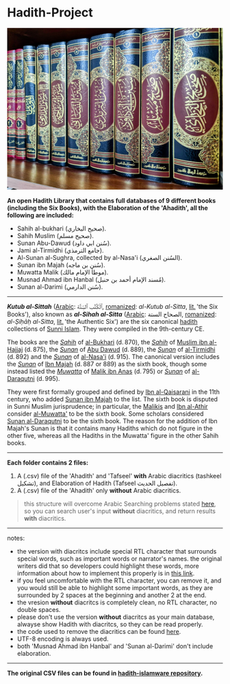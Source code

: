 # Hadith-Project

![1718058647178](image/README/1718058647178.png)

**An open Hadith Library that contains full databases of 9 different books (including the Six Books), with the Elaboration of the 'Ahadith', all the following are included:**

- Sahih al-bukhari (صحيح البخاري).
- Sahih Muslim (صحيح مسلم).
- Sunan Abu-Dawud (سُنن ابي داود).
- Jami al-Tirmidhi (جامع الترمذي).
- Al-Sunan al-Sughra, collected by al-Nasa'i (السُنن الصغري).
- Sunan ibn Majah (سُنن بن ماجه).
- Muwatta Malik (موطأ الإمام مالك).
- Musnad Ahmad ibn Hanbal (مُسند الإمام أحمد بن حنبل).
- Sunan al-Darimi (سُنن الدارمي).

---

***Kutub al-Sittah*** ([Arabic](https://en.wikipedia.org/wiki/Arabic_language "Arabic language"): ٱلْكُتُب ٱلسِّتَّة, [romanized](https://en.wikipedia.org/wiki/Romanization_of_Arabic "Romanization of Arabic"): *al-Kutub al-Sitta*, [lit.](https://en.wikipedia.org/wiki/Literal_translation "Literal translation") 'the Six Books'), also known as ***al-Sihah al-Sitta*** ([Arabic](https://en.wikipedia.org/wiki/Arabic_language "Arabic language"): الصحاح الستة, [romanized](https://en.wikipedia.org/wiki/Romanization_of_Arabic "Romanization of Arabic"): *al-Ṣiḥāḥ al-Sitta*, [lit.](https://en.wikipedia.org/wiki/Literal_translation "Literal translation") 'the Authentic Six') are the six canonical [hadith](https://en.wikipedia.org/wiki/Hadith "Hadith") collections of [Sunni Islam](https://en.wikipedia.org/wiki/Sunni_Islam "Sunni Islam"). They were compiled in the 9th-century CE.

The books are the *[Sahih](https://en.wikipedia.org/wiki/Sahih_al-Bukhari "Sahih al-Bukhari")* of [al-Bukhari](https://en.wikipedia.org/wiki/Muhammad_al-Bukhari "Muhammad al-Bukhari") (d. 870), the *[Sahih](https://en.wikipedia.org/wiki/Sahih_Muslim "Sahih Muslim")* of [Muslim ibn al-Hajjaj](https://en.wikipedia.org/wiki/Muslim_ibn_al-Hajjaj "Muslim ibn al-Hajjaj") (d. 875), the *[Sunan](https://en.wikipedia.org/wiki/Sunan_Abi_Dawud "Sunan Abi Dawud")* of [Abu Dawud](https://en.wikipedia.org/wiki/Abu_Dawud_al-Sijistani "Abu Dawud al-Sijistani") (d. 889), the *[Sunan](https://en.wikipedia.org/wiki/Sunan_al-Tirmidhi "Sunan al-Tirmidhi")* of [al-Tirmidhi](https://en.wikipedia.org/wiki/Al-Tirmidhi "Al-Tirmidhi") (d. 892) and the *[Sunan](https://en.wikipedia.org/wiki/Al-Sunan_al-Sughra "Al-Sunan al-Sughra")* of [al-Nasa&#39;i](https://en.wikipedia.org/wiki/Al-Nasa%27i "Al-Nasa'i") (d. 915). The canonical version includes the *[Sunan](https://en.wikipedia.org/wiki/Sunan_ibn_Majah "Sunan ibn Majah")* of [Ibn Majah](https://en.wikipedia.org/wiki/Ibn_Majah "Ibn Majah") (d. 887 or 889) as the sixth book, though some instead listed the *[Muwatta](https://en.wikipedia.org/wiki/Muwatta_Imam_Malik "Muwatta Imam Malik")* of [Malik ibn Anas](https://en.wikipedia.org/wiki/Malik_ibn_Anas "Malik ibn Anas") (d. 795) or *[Sunan](https://en.wikipedia.org/wiki/Sunan_al-Daraqutni "Sunan al-Daraqutni")* of [al-Daraqutni](https://en.wikipedia.org/wiki/Al-Daraqutni "Al-Daraqutni") (d. 995).

They were first formally grouped and defined by [Ibn al-Qaisarani](https://en.wikipedia.org/wiki/Ibn_Tahir_of_Caesarea "Ibn Tahir of Caesarea") in the 11th century, who added [Sunan ibn Majah](https://en.wikipedia.org/wiki/Sunan_ibn_Majah "Sunan ibn Majah") to the list. The sixth book is disputed in Sunni Muslim jurisprudence; in particular, the [Malikis](https://en.wikipedia.org/wiki/Maliki "Maliki") and [Ibn al-Athir](https://en.wikipedia.org/wiki/Ibn_al-Athir "Ibn al-Athir") consider [al-Muwatta&#39;](https://en.wikipedia.org/wiki/Muwatta_Imam_Malik "Muwatta Imam Malik") to be the sixth book. Some scholars considered [Sunan al-Daraqutni](https://en.wikipedia.org/wiki/Sunan_al-Daraqutni "Sunan al-Daraqutni") to be the sixth book. The reason for the addition of Ibn Majah's Sunan is that it contains many Hadiths which do not figure in the other five, whereas all the Hadiths in the Muwatta' figure in the other Sahih books.

---

**Each folder contains 2 files:**

1. A (.csv) file of the 'Ahadith' and 'Tafseel' **with** Arabic diacritics (tashkeel تشكيل), and Elaboration of Hadith (Tafseel  تفصيل الحديث).
2. A (.csv) file of the 'Ahadith' only **without** Arabic diacritics.

> this structure will overcome Arabic Searching problems stated
> [here](http://safe.phpclasses.net/browse/view/html/file/12751/name/readme.html), so you can search user's input **without** diacritics, and return results **with** diacritics.

---

notes:

- the version with diacritcs include special RTL character that surrounds special words, such as important words or narrator's names. the original writers did that so developers could highlight these words, more information about how to implement this properly is in [this link](https://stackoverflow.com/a/45018642/3578585).
- if you feel uncomfortable with the RTL character, you can remove it, and you would still be able to highlight some important words, as they are surrounded by 2 spaces at the beginning and another 2 at the end.
- the vresion **without** diacritcs is completely clean, no RTL character, no double spaces.
- please don't use the version **without** diacritcs as your main database, alwayse show Hadith with diacritcs, so they can be read properly.
- the code used to remove the diacritics can be found [here](https://gist.github.com/mhashim6/7d96f7ea274c9eb7e509798a332d78ac).
- UTF-8 encoding is always used.
- both 'Musnad Ahmad ibn Hanbal' and 'Sunan al-Darimi' don't include elaboration.

---

**The original CSV files can be found in [hadith-islamware repository](https://github.com/ceefour/hadith-islamware).**

